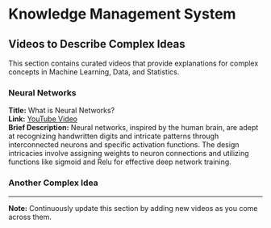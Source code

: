# Knowledge Management System

## Videos to Describe Complex Ideas

This section contains curated videos that provide explanations for complex concepts in Machine Learning, Data, and Statistics.

### Neural Networks

**Title:** What is Neural Networks?  
**Link:** [YouTube Video](https://www.youtube.com/watch?v=aircAruvnKk&t=1s)  
**Brief Description:** Neural networks, inspired by the human brain, are adept at recognizing handwritten digits and intricate patterns through interconnected neurons and specific activation functions. The design intricacies involve assigning weights to neuron connections and utilizing functions like sigmoid and Relu for effective deep network training.  

### Another Complex Idea


---

**Note:** Continuously update this section by adding new videos as you come across them.  

